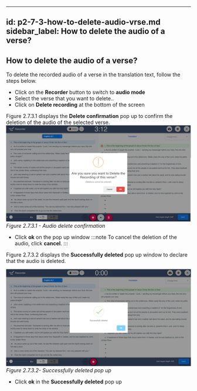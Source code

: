 ---
id: p2-7-3-how-to-delete-audio-vrse.md
sidebar_label: How to delete the audio of a verse?
------
## How to delete the audio of a verse?
To delete the recorded audio of a verse in the translation text, follow the steps below.

* Click on the **Recorder** button to switch to **audio mode**
* Select the verse that you want to delete..
* Click on **Delete recording** at the bottom of the screen

Figure 2.7.3.1 displays the **Delete confirmation** pop up to confirm the deletion of the audio of the selected verse.
![alt text](../../../static\AutographaLiveImages\Audio-mode\audio-delete-confirmation-fig-2.7.3.1.jpg 'Audio delete confirmation')
_Figure  2.7.3.1 - Audio delete confirmation_

* Click **ok** on the pop up window 
:::note
To cancel the deletion of the audio, click **cancel**.
:::

Figure 2.7.3.2 displays the **Successfully deleted** pop up window to declare that the audio is deleted.

![alt text](../../../static\AutographaLiveImages\Audio-mode\recording-successfully-deleted-pop-up-fig-2.7.3.2.jpg 'Successfully deleted pop up')
_Figure 2.7.3.2- Successfully deleted pop up_

* Click **ok** in the **Successfully deleted** pop up 

